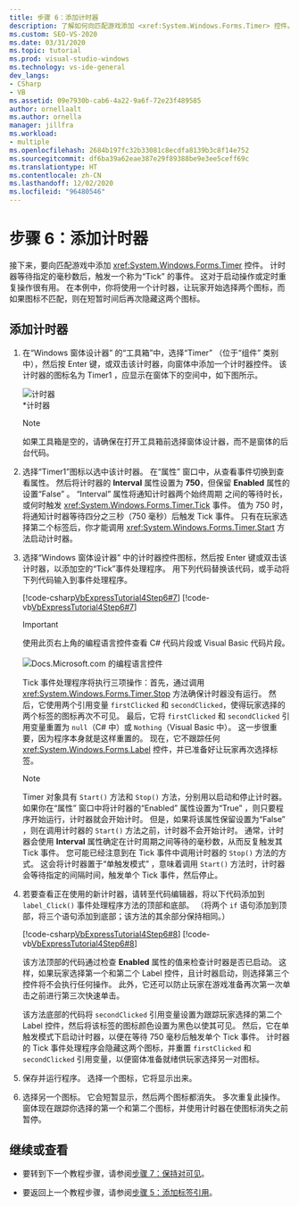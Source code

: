 ```yaml
---
title: 步骤 6：添加计时器
description: 了解如何向匹配游戏添加 <xref:System.Windows.Forms.Timer> 控件。
ms.custom: SEO-VS-2020
ms.date: 03/31/2020
ms.topic: tutorial
ms.prod: visual-studio-windows
ms.technology: vs-ide-general
dev_langs:
- CSharp
- VB
ms.assetid: 09e7930b-cab6-4a22-9a6f-72e23f489585
author: ornellaalt
ms.author: ornella
manager: jillfra
ms.workload:
- multiple
ms.openlocfilehash: 2684b197fc32b33081c8ecdfa8139b3c8f14e752
ms.sourcegitcommit: df6ba39a62eae387e29f89388be9e3ee5ceff69c
ms.translationtype: HT
ms.contentlocale: zh-CN
ms.lasthandoff: 12/02/2020
ms.locfileid: "96480546"
---
```

# <a name="step-6-add-a-timer"></a>步骤 6：添加计时器
接下来，要向匹配游戏中添加 <xref:System.Windows.Forms.Timer> 控件。 计时器等待指定的毫秒数后，触发一个称为“Tick”  的事件。 这对于启动操作或定时重复操作很有用。 在本例中，你将使用一个计时器，让玩家开始选择两个图标，而如果图标不匹配，则在短暂时间后再次隐藏这两个图标。

## <a name="to-add-a-timer"></a>添加计时器

1. 在“Windows 窗体设计器”  的“工具箱”中，选择“Timer”  （位于“组件”  类别中），然后按 Enter  键，或双击该计时器，向窗体中添加一个计时器控件。 该计时器的图标名为 Timer1  ，应显示在窗体下的空间中，如下图所示。

     ![计时器](../ide/media/express_timer.png)<br/>
*计时器

    > [!NOTE]
    > 如果工具箱是空的，请确保在打开工具箱前选择窗体设计器，而不是窗体的后台代码。

2. 选择“Timer1”图标以选中该计时器。 在“属性”  窗口中，从查看事件切换到查看属性。 然后将计时器的 **Interval** 属性设置为 **750**，但保留 **Enabled** 属性的设置“False”  。 “Interval”  属性将通知计时器两个始终周期  之间的等待时长，或何时触发 <xref:System.Windows.Forms.Timer.Tick> 事件。 值为 750 时，将通知计时器等待四分之三秒（750 毫秒）后触发 Tick 事件。 只有在玩家选择第二个标签后，你才能调用 <xref:System.Windows.Forms.Timer.Start> 方法启动计时器。

3. 选择“Windows 窗体设计器”  中的计时器控件图标，然后按 Enter  键或双击该计时器，以添加空的“Tick”事件处理程序。 用下列代码替换该代码，或手动将下列代码输入到事件处理程序。

     [!code-csharp[VbExpressTutorial4Step6#7](../ide/codesnippet/CSharp/step-6-add-a-timer_1.cs)]
     [!code-vb[VbExpressTutorial4Step6#7](../ide/codesnippet/VisualBasic/step-6-add-a-timer_1.vb)]

      > [!IMPORTANT]
      > 使用此页右上角的编程语言控件查看 C# 代码片段或 Visual Basic 代码片段。<br><br>![Docs.Microsoft.com 的编程语言控件](../ide/media/docs-programming-language-control.png)

     Tick 事件处理程序将执行三项操作：首先，通过调用 <xref:System.Windows.Forms.Timer.Stop> 方法确保计时器没有运行。 然后，它使用两个引用变量 `firstClicked` 和 `secondClicked`，使得玩家选择的两个标签的图标再次不可见。 最后，它将 `firstClicked` 和 `secondClicked` 引用变量重置为 `null`（C# 中）或 `Nothing`（Visual Basic 中）。 这一步很重要，因为程序本身就是这样重置的。 现在，它不跟踪任何 <xref:System.Windows.Forms.Label> 控件，并已准备好让玩家再次选择标签。

    > [!NOTE]
    > Timer 对象具有 `Start()` 方法和 `Stop()` 方法，分别用以启动和停止计时器。 如果你在“属性”  窗口中将计时器的“Enabled”  属性设置为“True”  ，则只要程序开始运行，计时器就会开始计时。 但是，如果将该属性保留设置为“False”  ，则在调用计时器的 `Start()` 方法之前，计时器不会开始计时。 通常，计时器会使用 **Interval** 属性确定在计时周期之间等待的毫秒数，从而反复触发其 Tick 事件。 您可能已经注意到在 Tick 事件中调用计时器的 `Stop()` 方法的方式。 这会将计时器置于“单触发模式”  ，意味着调用 `Start()` 方法时，计时器会等待指定的间隔时间，触发单个 Tick 事件，然后停止。

4. 若要查看正在使用的新计时器，请转至代码编辑器，将以下代码添加到 `label_Click()` 事件处理程序方法的顶部和底部。 （将两个 `if` 语句添加到顶部，将三个语句添加到底部；该方法的其余部分保持相同。）

     [!code-csharp[VbExpressTutorial4Step6#8](../ide/codesnippet/CSharp/step-6-add-a-timer_2.cs)]
     [!code-vb[VbExpressTutorial4Step6#8](../ide/codesnippet/VisualBasic/step-6-add-a-timer_2.vb)]

     该方法顶部的代码通过检查 **Enabled** 属性的值来检查计时器是否已启动。 这样，如果玩家选择第一个和第二个 Label 控件，且计时器启动，则选择第三个控件将不会执行任何操作。 此外，它还可以防止玩家在游戏准备再次第一次单击之前进行第三次快速单击。 

     该方法底部的代码将 `secondClicked` 引用变量设置为跟踪玩家选择的第二个 Label 控件，然后将该标签的图标颜色设置为黑色以使其可见。 然后，它在单触发模式下启动计时器，以便在等待 750 毫秒后触发单个 Tick 事件。 计时器的 Tick 事件处理程序会隐藏这两个图标，并重置 `firstClicked` 和 `secondClicked` 引用变量，以便窗体准备就绪供玩家选择另一对图标。

5. 保存并运行程序。 选择一个图标，它将显示出来。

6. 选择另一个图标。 它会短暂显示，然后两个图标都消失。 多次重复此操作。 窗体现在跟踪你选择的第一个和第二个图标，并使用计时器在使图标消失之前暂停。

## <a name="to-continue-or-review"></a>继续或查看

- 要转到下一个教程步骤，请参阅[步骤 7：保持对可见](../ide/step-7-keep-pairs-visible.md)。

- 要返回上一个教程步骤，请参阅[步骤 5：添加标签引用](../ide/step-5-add-label-references.md)。
